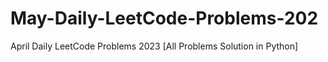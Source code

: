 # May-Daily-LeetCode-Problems-202
April Daily LeetCode Problems 2023 [All Problems Solution in Python]

